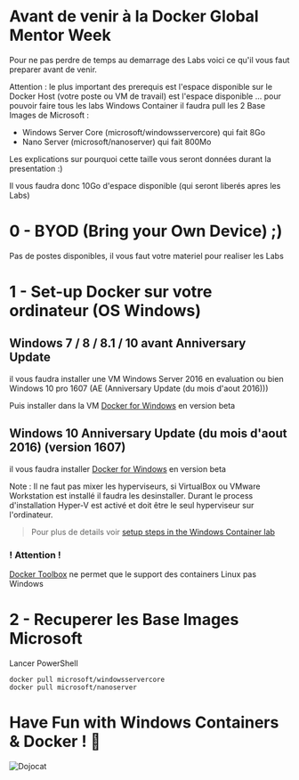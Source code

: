# Avant de venir à la Docker Global Mentor Week

Pour ne pas perdre de temps au demarrage des Labs voici ce qu'il vous faut preparer avant de venir.

Attention : le plus important des prerequis est l'espace disponible sur le Docker Host (votre poste ou VM de travail) est l'espace disponible ... pour pouvoir faire tous les labs Windows Container il faudra pull les 2 Base Images de Microsoft :
* Windows Server Core (microsoft/windowsservercore) qui fait 8Go
* Nano Server (microsoft/nanoserver) qui fait 800Mo

Les explications sur pourquoi cette taille vous seront données durant la presentation :)

Il vous faudra donc 10Go d'espace disponible (qui seront liberés apres les Labs)

# 0 - BYOD (Bring your Own Device) ;)

Pas de postes disponibles, il vous faut votre materiel pour realiser les Labs

# 1 - Set-up Docker sur votre ordinateur (OS Windows)

## Windows 7 / 8 / 8.1 / 10 **avant** Anniversary Update

il vous faudra installer une VM Windows Server 2016 en evaluation ou bien Windows 10 pro 1607 (AE (Anniversary Update (du mois d'aout 2016)))

Puis installer dans la VM [Docker for Windows](https://docs.docker.com/docker-for-windows/) en version beta

## Windows 10 Anniversary Update (du mois d'aout 2016) (version 1607)

il vous faudra installer [Docker for Windows](https://docs.docker.com/docker-for-windows/) en version beta

Note : Il ne faut pas mixer les hyperviseurs, si VirtualBox ou VMware Workstation est installé il faudra les desinstaller. Durant le process d'installation Hyper-V est activé et doit être le seul hyperviseur sur l'ordinateur.

> Pour plus de details voir [setup steps in the Windows Container lab](https://github.com/docker/labs/blob/master/windows/windows-containers/Setup.md)

### ! Attention !

[Docker Toolbox](https://docker.github.io/toolbox/) ne permet que le support des containers Linux pas Windows

# 2 - Recuperer les Base Images Microsoft

Lancer PowerShell

```
docker pull microsoft/windowsservercore
docker pull microsoft/nanoserver
```

# Have Fun with Windows Containers & Docker ! :metal:

![Dojocat](http://octodex.github.com/images/dojocat.jpg)